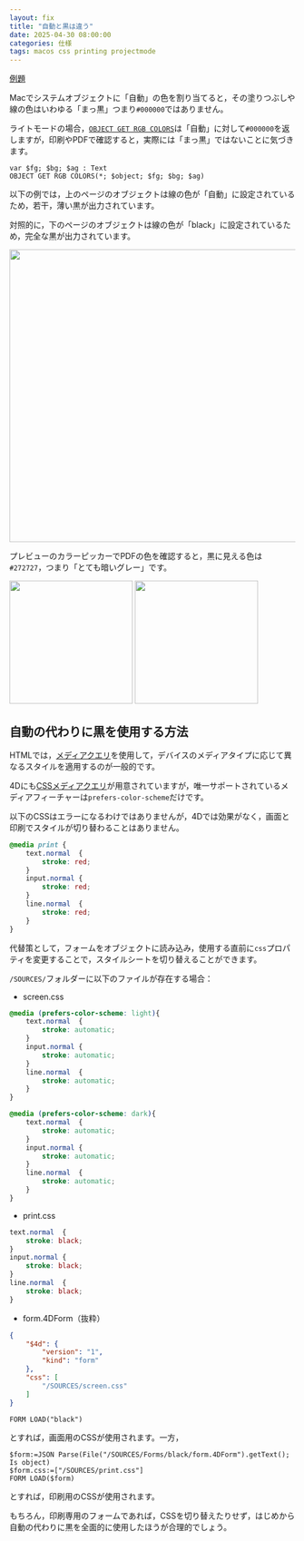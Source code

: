```yaml
---
layout: fix
title: "自動と黒は違う"
date: 2025-04-30 08:00:00
categories: 仕様
tags: macos css printing projectmode
---
```


<i class="fa fa-external-link" aria-hidden="true"></i> [例題](https://github.com/miyako/4d-tips-print-black)

Macでシステムオブジェクトに「自動」の色を割り当てると，その塗りつぶしや線の色はいわゆる「まっ黒」つまり`#000000`ではありません。

ライトモードの場合，[`OBJECT GET RGB COLORS`](https://developer.4d.com/docs/commands/object-get-rgb-colors)は「自動」に対して`#000000`を返しますが，印刷やPDFで確認すると，実際には「まっ黒」ではないことに気づきます。

```4d
var $fg; $bg; $ag : Text
OBJECT GET RGB COLORS(*; $object; $fg; $bg; $ag)
```

以下の例では，上のページのオブジェクトは線の色が「自動」に設定されているため，若干，薄い黒が出力されています。

対照的に，下のページのオブジェクトは線の色が「black」に設定されているため，完全な黒が出力されています。

<img src="https://github.com/user-attachments/assets/b7438125-a77b-4c37-84df-78d5a570bef0" width=516 height=auto >

プレビューのカラーピッカーでPDFの色を確認すると，黒に見える色は`#272727`，つまり「とても暗いグレー」です。

<img src="https://github.com/user-attachments/assets/6f579815-5dc3-41e6-81a1-348ed8518e44" width=217 height=auto >
<img src="https://github.com/user-attachments/assets/96c98077-a30b-42e3-b6a0-c4abf875618c" width=217 height=auto >

## 自動の代わりに黒を使用する方法

HTMLでは，[メディアクエリ](https://developer.mozilla.org/en-US/docs/Web/CSS/CSS_media_queries/Using_media_queries)を使用して，デバイスのメディアタイプに応じて異なるスタイルを適用するのが一般的です。

4Dにも[CSSメディアクエリ](https://developer.mozilla.org/en-US/docs/Web/CSS/CSS_media_queries/Using_media_queries)が用意されていますが，唯一サポートされているメディアフィーチャーは`prefers-color-scheme`だけです。

以下のCSSはエラーになるわけではありませんが，4Dでは効果がなく，画面と印刷でスタイルが切り替わることはありません。

```css
@media print {
	text.normal  {
		stroke: red;		
	}
	input.normal {
		stroke: red;
	}	
	line.normal  {
		stroke: red;
	}
}
```

代替策として，フォームをオブジェクトに読み込み，使用する直前に`css`プロパティを変更することで，スタイルシートを切り替えることができます。

`/SOURCES/`フォルダーに以下のファイルが存在する場合：

* screen.css

```css
@media (prefers-color-scheme: light){
	text.normal  {
		stroke: automatic;		
	}
	input.normal {
		stroke: automatic;
	}	
	line.normal  {
		stroke: automatic;	
	}
}

@media (prefers-color-scheme: dark){
	text.normal  {
		stroke: automatic;		
	}
	input.normal {
		stroke: automatic;
	}	
	line.normal  {
		stroke: automatic;	
	}
}
```

* print.css

```css
text.normal  {
	stroke: black;		
}
input.normal {
	stroke: black;
}	
line.normal  {
	stroke: black;
}
```

* form.4DForm（抜粋）

```json
{
	"$4d": {
		"version": "1",
		"kind": "form"
	},
	"css": [
		"/SOURCES/screen.css"
	]
}
```

```4d
FORM LOAD("black")
```

とすれば，画面用のCSSが使用されます。一方，

```4d
$form:=JSON Parse(File("/SOURCES/Forms/black/form.4DForm").getText(); Is object)
$form.css:=["/SOURCES/print.css"] 
FORM LOAD($form)
```

とすれば，印刷用のCSSが使用されます。

もちろん，印刷専用のフォームであれば，CSSを切り替えたりせず，はじめから自動の代わりに黒を全面的に使用したほうが合理的でしょう。
